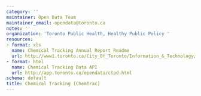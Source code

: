 ```yaml
---
category: ''
maintainer: Open Data Team
maintainer_email: opendata@toronto.ca
notes: ''
organization: 'Toronto Public Health, Healthy Public Policy '
resources:
- format: xls
  name: Chemical Tracking Annual Report Readme
  url: http://www1.toronto.ca/City_Of_Toronto/Information_&_Technology/Open_Data/Data_Sets/Assets/Files/ChemicalTrackingReadme.xls
- format: html
  name: Chemical Tracking Data API
  url: http://app.toronto.ca/opendata/ctpd.html
schema: default
title: Chemical Tracking (ChemTrac)
---
```

